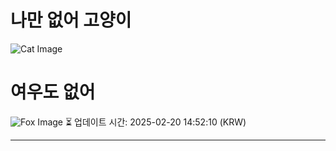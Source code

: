 
# 나만 없어 고양이

![Cat Image](https://cdn2.thecatapi.com/images/a8p.jpg)

# 여우도 없어
![Fox Image](https://randomfox.ca/images/29.jpg)
⏳ 업데이트 시간: 2025-02-20 14:52:10 (KRW)

---
